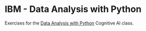 # IBM - Data Analysis with Python
Exercises for the [Data Analysis with Python](https://courses.cognitiveclass.ai/courses/course-v1:CognitiveClass+DA0101EN+v2/) Cognitive AI class.
